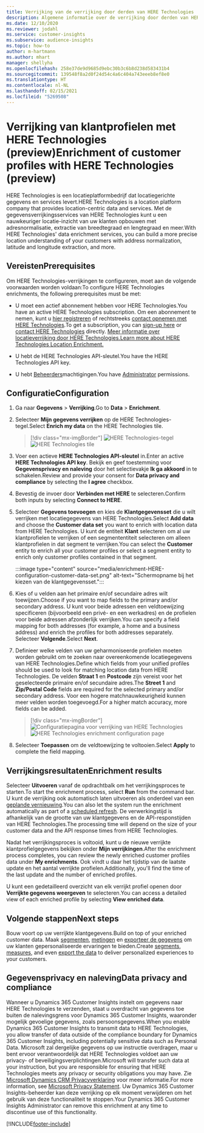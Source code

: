 ```yaml
---
title: Verrijking van de verrijking door derden van HERE Technologies
description: Algemene informatie over de verrijking door derden van HERE Technologies.
ms.date: 12/10/2020
ms.reviewer: jodahl
ms.service: customer-insights
ms.subservice: audience-insights
ms.topic: how-to
author: m-hartmann
ms.author: mhart
manager: shellyha
ms.openlocfilehash: 258e37de9d9685d9ebc30b3c6b8d238d583431b4
ms.sourcegitcommit: 139548f8a2d0f24d54c4a6c404a743eeeb8ef8e0
ms.translationtype: HT
ms.contentlocale: nl-NL
ms.lasthandoff: 02/15/2021
ms.locfileid: "5269508"
---
```

# <a name="enrichment-of-customer-profiles-with-here-technologies-preview"></a><span data-ttu-id="3a9a4-103">Verrijking van klantprofielen met HERE Technologies (preview)</span><span class="sxs-lookup"><span data-stu-id="3a9a4-103">Enrichment of customer profiles with HERE Technologies (preview)</span></span>

<span data-ttu-id="3a9a4-104">HERE Technologies is een locatieplatformbedrijf dat locatiegerichte gegevens en services levert.</span><span class="sxs-lookup"><span data-stu-id="3a9a4-104">HERE Technologies is a location platform company that provides location-centric data and services.</span></span> <span data-ttu-id="3a9a4-105">Met de gegevensverrijkingsservices van HERE Technologies kunt u een nauwkeuriger locatie-inzicht van uw klanten opbouwen met adresnormalisatie, extractie van breedtegraad en lengtegraad en meer.</span><span class="sxs-lookup"><span data-stu-id="3a9a4-105">With HERE Technologies' data enrichment services, you can build a more precise location understanding of your customers with address normalization, latitude and longitude extraction, and more.</span></span>

## <a name="prerequisites"></a><span data-ttu-id="3a9a4-106">Vereisten</span><span class="sxs-lookup"><span data-stu-id="3a9a4-106">Prerequisites</span></span>

<span data-ttu-id="3a9a4-107">Om HERE Technologies-verrijkingen te configureren, moet aan de volgende voorwaarden worden voldaan:</span><span class="sxs-lookup"><span data-stu-id="3a9a4-107">To configure HERE Technologies enrichments, the following prerequisites must be met:</span></span>

- <span data-ttu-id="3a9a4-108">U moet een actief abonnement hebben voor HERE Technologies.</span><span class="sxs-lookup"><span data-stu-id="3a9a4-108">You have an active HERE Technologies subscription.</span></span> <span data-ttu-id="3a9a4-109">Om een abonnement te nemen, kunt u [hier registreren](https://developer.here.com/sign-up?utm_medium=referral&utm_source=Microsoft-Dynamics-CI&create=Freemium-Basic) of rechtstreeks [contact opnemen met HERE Technologies](https://developer.here.com/help?utm_medium=referral&utm_source=Microsoft-Dynamics-CI#how-can-we-help-you).</span><span class="sxs-lookup"><span data-stu-id="3a9a4-109">To get a subscription, you can [sign-up here](https://developer.here.com/sign-up?utm_medium=referral&utm_source=Microsoft-Dynamics-CI&create=Freemium-Basic) or [contact HERE Technologies](https://developer.here.com/help?utm_medium=referral&utm_source=Microsoft-Dynamics-CI#how-can-we-help-you) directly.</span></span> [<span data-ttu-id="3a9a4-110">Meer informatie over locatieverrijking door HERE Technologies.</span><span class="sxs-lookup"><span data-stu-id="3a9a4-110">Learn more about HERE Technologies Location Enrichment.</span></span>](https://developer.here.com/location-enrichment?cid=Dev-MicrosoftDynamics-DB-0-Dev-&utm_source=MicrosoftDynamics&utm_medium=referral&utm_campaign=Online_Dev_ReferralMicrosoft)

- <span data-ttu-id="3a9a4-111">U hebt de HERE Technologies API-sleutel.</span><span class="sxs-lookup"><span data-stu-id="3a9a4-111">You have the HERE Technologies API key.</span></span>

- <span data-ttu-id="3a9a4-112">U hebt [Beheerders](permissions.md#administrator)machtigingen.</span><span class="sxs-lookup"><span data-stu-id="3a9a4-112">You have [Administrator](permissions.md#administrator) permissions.</span></span>

## <a name="configuration"></a><span data-ttu-id="3a9a4-113">Configuratie</span><span class="sxs-lookup"><span data-stu-id="3a9a4-113">Configuration</span></span>

1. <span data-ttu-id="3a9a4-114">Ga naar **Gegevens** > **Verrijking**.</span><span class="sxs-lookup"><span data-stu-id="3a9a4-114">Go to **Data** > **Enrichment**.</span></span>

1. <span data-ttu-id="3a9a4-115">Selecteer **Mijn gegevens verrijken** op de HERE Technologies-tegel.</span><span class="sxs-lookup"><span data-stu-id="3a9a4-115">Select **Enrich my data** on the HERE Technologies tile.</span></span>

   > [!div class="mx-imgBorder"]
   > <span data-ttu-id="3a9a4-116">![HERE Technologies-tegel](media/HERE-tile.png "HERE Technologies-tegel")</span><span class="sxs-lookup"><span data-stu-id="3a9a4-116">![HERE Technologies tile](media/HERE-tile.png "HERE Technologies tile")</span></span>

1. <span data-ttu-id="3a9a4-117">Voer een actieve **HERE Technologies API-sleutel** in.</span><span class="sxs-lookup"><span data-stu-id="3a9a4-117">Enter an active **HERE Technologies API key**.</span></span> <span data-ttu-id="3a9a4-118">Bekijk en geef toestemming voor **Gegevensprivacy en naleving** door het selectievakje **Ik ga akkoord** in te schakelen.</span><span class="sxs-lookup"><span data-stu-id="3a9a4-118">Review and provide your consent for **Data privacy and compliance** by selecting the **I agree** checkbox.</span></span> 

1. <span data-ttu-id="3a9a4-119">Bevestig de invoer door **Verbinden met HERE** te selecteren.</span><span class="sxs-lookup"><span data-stu-id="3a9a4-119">Confirm both inputs by selecting **Connect to HERE**.</span></span>

1.  <span data-ttu-id="3a9a4-120">Selecteer **Gegevens toevoegen** en kies de **Klantgegevensset** die u wilt verrijken met locatiegegevens van HERE Technologies.</span><span class="sxs-lookup"><span data-stu-id="3a9a4-120">Select **Add data** and choose the **Customer data set** you want to enrich with location data from HERE Technologies.</span></span> <span data-ttu-id="3a9a4-121">U kunt de entiteit **Klant** selecteren om al uw klantprofielen te verrijken of een segmententiteit selecteren om alleen klantprofielen in dat segment te verrijken.</span><span class="sxs-lookup"><span data-stu-id="3a9a4-121">You can select the **Customer** entity to enrich all your customer profiles or select a segment entity to enrich only customer profiles contained in that segment.</span></span>

    :::image type="content" source="media/enrichment-HERE-configuration-customer-data-set.png" alt-text="Schermopname bij het kiezen van de klantgegevensset.":::

1. <span data-ttu-id="3a9a4-123">Kies of u velden aan het primaire en/of secundaire adres wilt toewijzen.</span><span class="sxs-lookup"><span data-stu-id="3a9a4-123">Choose if you want to map fields to the primary and/or secondary address.</span></span> <span data-ttu-id="3a9a4-124">U kunt voor beide adressen een veldtoewijzing specificeren (bijvoorbeeld een privé- en een werkadres) en de profielen voor beide adressen afzonderlijk verrijken.</span><span class="sxs-lookup"><span data-stu-id="3a9a4-124">You can specify a field mapping for both addresses (for example, a home and a business address) and enrich the profiles for both addresses separately.</span></span> <span data-ttu-id="3a9a4-125">Selecteer **Volgende**.</span><span class="sxs-lookup"><span data-stu-id="3a9a4-125">Select **Next**.</span></span>

1. <span data-ttu-id="3a9a4-126">Definieer welke velden van uw geharmoniseerde profielen moeten worden gebruikt om te zoeken naar overeenkomende locatiegegevens van HERE Technologies.</span><span class="sxs-lookup"><span data-stu-id="3a9a4-126">Define which fields from your unified profiles should be used to look for matching location data from HERE Technologies.</span></span> <span data-ttu-id="3a9a4-127">De velden **Straat 1** en **Postcode** zijn vereist voor het geselecteerde primaire en/of secundaire adres.</span><span class="sxs-lookup"><span data-stu-id="3a9a4-127">The **Street 1** and **Zip/Postal Code** fields are required for the selected primary and/or secondary address.</span></span> <span data-ttu-id="3a9a4-128">Voor een hogere matchnauwkeurigheid kunnen meer velden worden toegevoegd.</span><span class="sxs-lookup"><span data-stu-id="3a9a4-128">For a higher match accuracy, more fields can be added.</span></span>

   > [!div class="mx-imgBorder"]
   > <span data-ttu-id="3a9a4-129">![Configuratiepagina voor verrijking van HERE Technologies](media/enrichment-HERE-configuration.png "Configuratiepagina voor verrijking van HERE Technologies")</span><span class="sxs-lookup"><span data-stu-id="3a9a4-129">![HERE Technologies enrichment configuration page](media/enrichment-HERE-configuration.png "HERE Technologies enrichment configuration page")</span></span>

1. <span data-ttu-id="3a9a4-130">Selecteer **Toepassen** om de veldtoewijzing te voltooien.</span><span class="sxs-lookup"><span data-stu-id="3a9a4-130">Select **Apply** to complete the field mapping.</span></span>

## <a name="enrichment-results"></a><span data-ttu-id="3a9a4-131">Verrijkingsresultaten</span><span class="sxs-lookup"><span data-stu-id="3a9a4-131">Enrichment results</span></span>

<span data-ttu-id="3a9a4-132">Selecteer **Uitvoeren** vanaf de opdrachtbalk om het verrijkingsproces te starten.</span><span class="sxs-lookup"><span data-stu-id="3a9a4-132">To start the enrichment process, select **Run** from the command bar.</span></span> <span data-ttu-id="3a9a4-133">U kunt de verrijking ook automatisch laten uitvoeren als onderdeel van een [geplande vernieuwing](system.md#schedule-tab).</span><span class="sxs-lookup"><span data-stu-id="3a9a4-133">You can also let the system run the enrichment automatically as part of a [scheduled refresh](system.md#schedule-tab).</span></span> <span data-ttu-id="3a9a4-134">De verwerkingstijd is afhankelijk van de grootte van uw klantgegevens en de API-responstijden van HERE Technologies.</span><span class="sxs-lookup"><span data-stu-id="3a9a4-134">The processing time will depend on the size of your customer data and the API response times from HERE Technologies.</span></span>

<span data-ttu-id="3a9a4-135">Nadat het verrijkingsproces is voltooid, kunt u de nieuwe verrijkte klantprofielgegevens bekijken onder **Mijn verrijkingen**.</span><span class="sxs-lookup"><span data-stu-id="3a9a4-135">After the enrichment process completes, you can review the newly enriched customer profiles data under **My enrichments**.</span></span> <span data-ttu-id="3a9a4-136">Ook vindt u daar het tijdstip van de laatste update en het aantal verrijkte profielen.</span><span class="sxs-lookup"><span data-stu-id="3a9a4-136">Additionally, you'll find the time of the last update and the number of enriched profiles.</span></span>

<span data-ttu-id="3a9a4-137">U kunt een gedetailleerd overzicht van elk verrijkt profiel openen door **Verrijkte gegevens weergeven** te selecteren.</span><span class="sxs-lookup"><span data-stu-id="3a9a4-137">You can access a detailed view of each enriched profile by selecting **View enriched data**.</span></span>

## <a name="next-steps"></a><span data-ttu-id="3a9a4-138">Volgende stappen</span><span class="sxs-lookup"><span data-stu-id="3a9a4-138">Next steps</span></span>

<span data-ttu-id="3a9a4-139">Bouw voort op uw verrijkte klantgegevens.</span><span class="sxs-lookup"><span data-stu-id="3a9a4-139">Build on top of your enriched customer data.</span></span> <span data-ttu-id="3a9a4-140">Maak [segmenten](segments.md), [metingen](measures.md) en [exporteer de gegevens](export-destinations.md) om uw klanten gepersonaliseerde ervaringen te bieden.</span><span class="sxs-lookup"><span data-stu-id="3a9a4-140">Create [segments](segments.md), [measures](measures.md), and even [export the data](export-destinations.md) to deliver personalized experiences to your customers.</span></span>

## <a name="data-privacy-and-compliance"></a><span data-ttu-id="3a9a4-141">Gegevensprivacy en naleving</span><span class="sxs-lookup"><span data-stu-id="3a9a4-141">Data privacy and compliance</span></span>

<span data-ttu-id="3a9a4-142">Wanneer u Dynamics 365 Customer Insights instelt om gegevens naar HERE Technologies te verzenden, staat u overdracht van gegevens toe buiten de nalevingsgrens voor Dynamics 365 Customer Insights, waaronder mogelijk gevoelige gegevens, zoals persoonsgegevens.</span><span class="sxs-lookup"><span data-stu-id="3a9a4-142">When you enable Dynamics 365 Customer Insights to transmit data to HERE Technologies, you allow transfer of data outside of the compliance boundary for Dynamics 365 Customer Insights, including potentially sensitive data such as Personal Data.</span></span> <span data-ttu-id="3a9a4-143">Microsoft zal dergelijke gegevens op uw instructie overdragen, maar u bent ervoor verantwoordelijk dat HERE Technologies voldoet aan uw privacy- of beveiligingsverplichtingen.</span><span class="sxs-lookup"><span data-stu-id="3a9a4-143">Microsoft will transfer such data at your instruction, but you are responsible for ensuring that HERE Technologies meets any privacy or security obligations you may have.</span></span> <span data-ttu-id="3a9a4-144">Zie [Microsoft Dynamics CRM Privacyverklaring](https://go.microsoft.com/fwlink/?linkid=396732) voor meer informatie.</span><span class="sxs-lookup"><span data-stu-id="3a9a4-144">For more information, see [Microsoft Privacy Statement](https://go.microsoft.com/fwlink/?linkid=396732).</span></span>
<span data-ttu-id="3a9a4-145">Uw Dynamics 365 Customer Insights-beheerder kan deze verrijking op elk moment verwijderen om het gebruik van deze functionaliteit te stoppen.</span><span class="sxs-lookup"><span data-stu-id="3a9a4-145">Your Dynamics 365 Customer Insights Administrator can remove this enrichment at any time to discontinue use of this functionality.</span></span>


[!INCLUDE[footer-include](../includes/footer-banner.md)]
